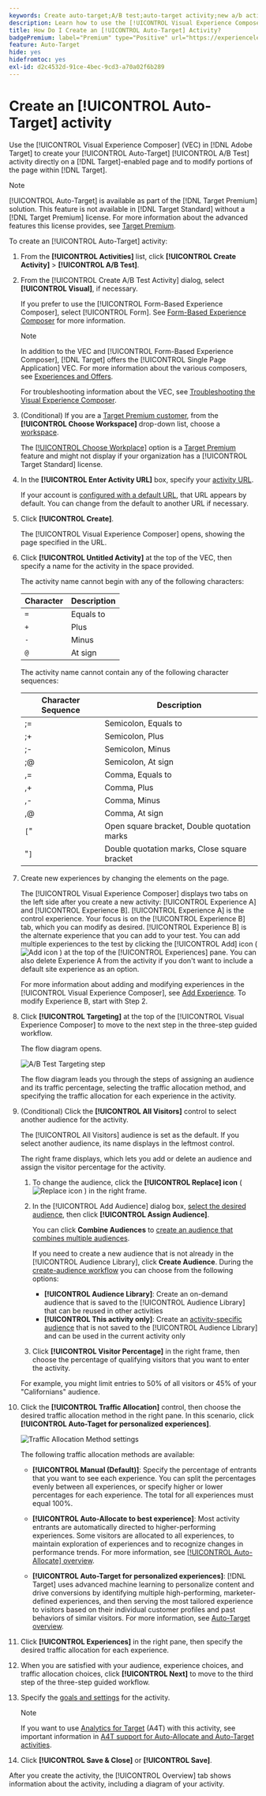 ```yaml
---
keywords: Create auto-target;A/B test;auto-target activity;new a/b activity;auto target;auto-target for personalized experiences;personalized;optimization
description: Learn how to use the [!UICONTROL Visual Experience Composer] (VEC) to create an [!UICONTROL Auto-Target] A/B Test activity.
title: How Do I Create an [!UICONTROL Auto-Target] Activity?
badgePremium: label="Premium" type="Positive" url="https://experienceleague.adobe.com/docs/target/using/introduction/intro.html?lang=en#premium newtab=true" tooltip="See what's included in Target Premium."
feature: Auto-Target
hide: yes
hidefromtoc: yes
exl-id: d2c4532d-91ce-4bec-9cd3-a70a02f6b289
---
```

# Create an [!UICONTROL Auto-Target] activity

Use the [!UICONTROL Visual Experience Composer] (VEC) in [!DNL Adobe Target] to create your [!UICONTROL Auto-Target] [!UICONTROL A/B Test] activity directly on a [!DNL Target]-enabled page and to modify portions of the page within [!DNL Target].

>[!NOTE]
>
>[!UICONTROL Auto-Target] is available as part of the [!DNL Target Premium] solution. This feature is not available in [!DNL Target Standard] without a [!DNL Target Premium] license. For more information about the advanced features this license provides, see [Target Premium](/help/main/c-intro/intro.md).

To create an [!UICONTROL Auto-Target] activity:

1. From the **[!UICONTROL Activities]** list, click **[!UICONTROL Create Activity]** > **[!UICONTROL A/B Test]**.

1. From the [!UICONTROL Create A/B Test Activity] dialog, select **[!UICONTROL Visual]**, if necessary.

   If you prefer to use the [!UICONTROL Form-Based Experience Composer], select [!UICONTROL Form]. See [Form-Based Experience Composer](/help/main/c-experiences/form-experience-composer.md) for more information.

   >[!NOTE]
   >
   >In addition to the VEC and [!UICONTROL Form-Based Experience Composer], [!DNL Target] offers the [!UICONTROL Single Page Application] VEC. For more information about the various composers, see [Experiences and Offers](/help/main/c-experiences/experiences.md).
   >
   >For troubleshooting information about the VEC, see [Troubleshooting the Visual Experience Composer](/help/main/c-experiences/c-visual-experience-composer/r-troubleshoot-composer/troubleshoot-composer.md).

1. (Conditional) If you are a [Target Premium customer](/help/main/c-intro/intro.md#premium), from the **[!UICONTROL Choose Workspace]** drop-down list, choose a [workspace](/help/main/administrating-target/c-user-management/property-channel/property-channel.md).

   The [[!UICONTROL Choose Workplace]](/help/main/administrating-target/c-user-management/property-channel/property-channel.md) option is a [Target Premium](/help/main/c-intro/intro.md) feature and might not display if your organization has a [!UICONTROL Target Standard] license.

1. In the **[!UICONTROL Enter Activity URL]** box, specify your [activity URL](/help/main/c-activities/t-test-ab/t-test-create-ab/ab-activity-url.md).

   If your account is [configured with a default URL](/help/main/administrating-target/visual-experience-composer-set-up.md), that URL appears by default. You can change from the default to another URL if necessary.

1. Click **[!UICONTROL Create]**.

   The [!UICONTROL Visual Experience Composer] opens, showing the page specified in the URL.

1. Click **[!UICONTROL Untitled Activity]** at the top of the VEC, then specify a name for the activity in the space provided.

   The activity name cannot begin with any of the following characters:

   | Character | Description |
   |--- |--- |
   |`=`|Equals to|
   |`+`|Plus|
   |`-`|Minus|
   |`@`|At sign|

   The activity name cannot contain any of the following character sequences:

   | Character Sequence | Description |
   |--- |--- |
   |;=|Semicolon, Equals to|
   |;+|Semicolon, Plus|
   |;-|Semicolon, Minus|
   |;@|Semicolon, At sign|
   |,=|Comma, Equals to|
   |,+|Comma, Plus|
   |,-|Comma, Minus|
   |,@|Comma, At sign|
   |`[`"|Open square bracket, Double quotation marks|
   |"`]`|Double quotation marks, Close square bracket|
   
1. Create new experiences by changing the elements on the page.

   The [!UICONTROL Visual Experience Composer] displays two tabs on the left side after you create a new activity: [!UICONTROL Experience A] and [!UICONTROL Experience B]. [!UICONTROL Experience A] is the control experience. Your focus is on the [!UICONTROL Experience B] tab, which you can modify as desired. [!UICONTROL Experience B] is the alternate experience that you can add to your test. You can add multiple experiences to the test by clicking the [!UICONTROL Add] icon ( ![Add icon](/help/main/assets/icons/Add.svg) ) at the top of the [!UICONTROL Experiences] pane. You can also delete Experience A from the activity if you don't want to include a default site experience as an option.

   For more information about adding and modifying experiences in the [!UICONTROL Visual Experience Composer], see [Add Experience](/help/main/c-activities/t-test-ab/t-test-create-ab/ab-add-experience.md#task_454646F2895242D3B92DC395A0CE1A00). To modify Experience B, start with Step 2. 

1. Click **[!UICONTROL Targeting]** at the top of the [!UICONTROL Visual Experience Composer] to move to the next step in the three-step guided workflow.

   The flow diagram opens.

   ![A/B Test Targeting step](/help/main/c-activities/t-test-ab/t-test-create-ab/assets/ab_flow-new-ui.png)

   The flow diagram leads you through the steps of assigning an audience and its traffic percentage, selecting the traffic allocation method, and specifying the traffic allocation for each experience in the activity.

1. (Conditional) Click the **[!UICONTROL All Visitors]** control to select another audience for the activity.

   The [!UICONTROL All Visitors] audience is set as the default. If you select another audience, its name displays in the leftmost control.

   The right frame displays, which lets you add or delete an audience and assign the visitor percentage for the activity.

   1. To change the audience, click the **[!UICONTROL Replace] icon** ( ![Replace icon](/help/main/assets/icons/Retweet.svg) ) in the right frame.
   1. In the [!UICONTROL Add Audience] dialog box, [select the desired audience](/help/main/c-activities/t-test-ab/t-test-create-ab/ab-audience.md), then click **[!UICONTROL Assign Audience]**.

      You can click **Combine Audiences** to [create an audience that combines multiple audiences](/help/main/c-target/combining-multiple-audiences.md). 

      If you need to create a new audience that is not already in the [!UICONTROL Audience Library], click **Create Audience**. During the [create-audience workflow](/help/main/c-target/c-audiences/audiences.md) you can choose from the following options:

      * **[!UICONTROL Audience Library]**: Create an on-demand audience that is saved to the [!UICONTROL Audience Library] that can be reused in other activities
      * **[!UICONTROL This activity only]**: Create an [activity-specific audience](/help/main/c-target/creating-activity-only-audience.md) that is not saved to the [!UICONTROL Audience Library] and can be used in the current activity only 
   
   1. Click **[!UICONTROL Visitor Percentage]** in the right frame, then choose the percentage of qualifying visitors that you want to enter the activity.

   For example, you might limit entries to 50% of all visitors or 45% of your "Californians" audience.

1. Click the **[!UICONTROL Traffic Allocation]** control, then choose the desired traffic allocation method in the right pane. In this scenario, click **[!UICONTROL Auto-Taget for personalized experiences]**.

    ![Traffic Allocation Method settings](/help/main/c-activities/assets/auto-target.png)

   The following traffic allocation methods are available:

   * **[!UICONTROL Manual (Default)]**: Specify the percentage of entrants that you want to see each experience. You can split the percentages evenly between all experiences, or specify higher or lower percentages for each experience. The total for all experiences must equal 100%.

   * **[!UICONTROL Auto-Allocate to best experience]**: Most activity entrants are automatically directed to higher-performing experiences. Some visitors are allocated to all experiences, to maintain exploration of experiences and to recognize changes in performance trends. For more information, see [[!UICONTROL Auto-Allocate] overview](/help/main/c-activities/automated-traffic-allocation/automated-traffic-allocation.md#concept_A1407678796B4C569E94CBA8A9F7F5D4).

   * **[!UICONTROL Auto-Target for personalized experiences]**: [!DNL Target] uses advanced machine learning to personalize content and drive conversions by identifying multiple high-performing, marketer-defined experiences, and then serving the most tailored experience to visitors based on their individual customer profiles and past behaviors of similar visitors. For more information, see [Auto-Target overview](/help/main/c-activities/auto-target/auto-target-to-optimize.md).

1. Click **[!UICONTROL Experiences]** in the right pane, then specify the desired traffic allocation for each experience.

1. When you are satisfied with your audience, experience choices, and traffic allocation choices, click **[!UICONTROL Next]** to move to the third step of the three-step guided workflow.

1. Specify the [goals and settings](/help/main/c-activities/t-test-ab/t-test-create-ab/ab-goals-and-settings.md) for the activity.

   >[!NOTE]
   >
   >If you want to use [Analytics for Target](/help/main/c-integrating-target-with-mac/a4t/a4t.md) (A4T) with this activity, see important information in [A4T support for Auto-Allocate and Auto-Target activities](/help/main/c-integrating-target-with-mac/a4t/a4t-at-aa.md).

1. Click **[!UICONTROL Save & Close]** or **[!UICONTROL Save]**.

After you create the activity, the [!UICONTROL Overview] tab shows information about the activity, including a diagram of your activity.
